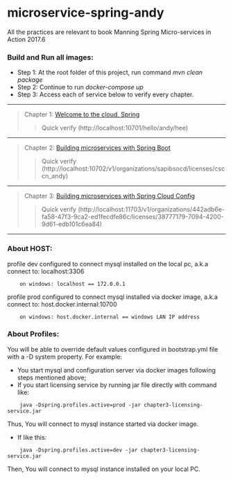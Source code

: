 # microservice-spring-andy
All the practices are relevant to book Manning Spring Micro-services in Action 2017.6
### Build and Run all images:
- Step 1: At the root folder of this project, run command *mvn clean package*
- Step 2: Continue to run *docker-compose up*
- Step 3: Access each of service below to verify every chapter.
***
> Chapter 1: [Welcome to the cloud, Spring](https://github.com/andyhecd/microservice-spring-andy/tree/master/chapter1)
>> Quick verify (http://localhost:10701/hello/andy/hee)
***
> Chapter 2: [Building microservices with Spring Boot](https://github.com/andyhecd/microservice-spring-andy/tree/master/chapter2-licensing-service)
>> Quick verify (http://localhost:10702/v1/organizations/sapibsocd/licenses/csccn_andy)
***
> Chapter 3: [Building microservices with Spring Cloud Config](https://github.com/andyhecd/microservice-spring-andy/tree/master/chapter3-licensing-service)
>> Quick verify (http://localhost:11703/v1/organizations/442adb6e-fa58-47f3-9ca2-ed1fecdfe86c/licenses/38777179-7094-4200-9d61-edb101c6ea84)
***
### About HOST:
profile dev configured to connect mysql installed on the local pc, a.k.a connect to: localhost:3306
```
	on windows: localhost == 172.0.0.1
```
profile prod configured to connect mysql installed via docker image, a.k.a connect to: host.docker.internal:10700
```
	on windows: host.docker.internal == windows LAN IP address
```
### About Profiles:
You will be able to override default values configured in bootstrap.yml file with a -D system property.
For example:
- You start mysql and configuration server via docker images following steps mentioned above;
- If you start licensing service by running jar file directly with command like:
```
	java -Dspring.profiles.active=prod -jar chapter3-licensing-service.jar
```
Thus, You will connect to mysql instance started via docker image.
- If like this:
```
	java -Dspring.profiles.active=dev -jar chapter3-licensing-service.jar
```
Then, You will connect to mysql instance installed on your local PC.
